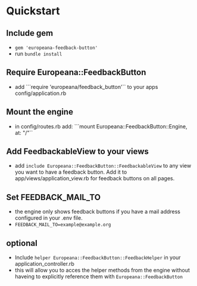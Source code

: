 # Quickstart

## Include gem

 * ``gem 'europeana-feedback-button'``
 * run ``bundle install``

## Require Europeana::FeedbackButton

 * add ```require 'europeana/feedback_button'`` to your apps  config/application.rb
  
## Mount the engine

* in config/routes.rb add: ```mount Europeana::FeedbackButton::Engine, at: "/"``

## Add FeedbackableView to your views

 * add ```include Europeana::FeedbackButton::FeedbackableView``` to any view you want to have a feedback button. Add it to app/views/application_view.rb for feedback buttons on all pages.

## Set FEEDBACK_MAIL_TO

* the engine only shows feedback buttons if you have a mail address configured in your .env file.
 * ```FEEDBACK_MAIL_TO=example@example.org```


## optional

 * Include ``helper Europeana::FeedbackButton::FeedbackHelper`` in your application_controller.rb
 * this will allow you to acces the helper methods from the engine without haveing to explicitly reference them with ```Europeana::FeedbackButton``` 

